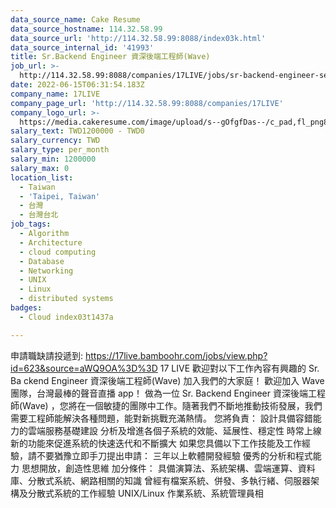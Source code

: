 ```yaml
---
data_source_name: Cake Resume
data_source_hostname: 114.32.58.99
data_source_url: 'http://114.32.58.99:8088/index03k.html'
data_source_internal_id: '41993'
title: Sr.Backend Engineer 資深後端工程師(Wave)
job_url: >-
  http://114.32.58.99:8088/companies/17LIVE/jobs/sr-backend-engineer-senior-backend-engineer-wave
date: 2022-06-15T06:31:54.183Z
company_name: 17LIVE
company_page_url: 'http://114.32.58.99:8088/companies/17LIVE'
company_logo_url: >-
  https://media.cakeresume.com/image/upload/s--gOfgfDas--/c_pad,fl_png8,h_200,w_200/v1631242029/bepr2auigdsmabtbodig.png
salary_text: TWD1200000 - TWD0
salary_currency: TWD
salary_type: per_month
salary_min: 1200000
salary_max: 0
location_list:
  - Taiwan
  - 'Taipei, Taiwan'
  - 台灣
  - 台灣台北
job_tags:
  - Algorithm
  - Architecture
  - cloud computing
  - Database
  - Networking
  - UNIX
  - Linux
  - distributed systems
badges:
  - Cloud index03t1437a

---
```


申請職缺請投遞到: https://17live.bamboohr.com/jobs/view.php?id=623&source=aWQ9OA%3D%3D 17 LIVE 歡迎對以下工作內容有興趣的 Sr. Ba ckend Engineer 資深後端工程師(Wave) 加入我們的大家庭！ 歡迎加入 Wave 團隊，台灣最棒的聲音直播 app！ 做為一位 Sr. Backend Engineer 資深後端工程師(Wave) ，您將在一個敏捷的團隊中工作。隨著我們不斷地推動技術發展，我們需要工程師能解決各種問題，能對新挑戰充滿熱情。 您將負責： 設計具備容錯能力的雲端服務基礎建設 分析及增進各個子系統的效能、延展性、穩定性 時常上線新的功能來促進系統的快速迭代和不斷擴大 如果您具備以下工作技能及工作經驗，請不要猶豫立即手刀提出申請： 三年以上軟體開發經驗 優秀的分析和程式能力 思想開放，創造性思維 加分條件： 具備演算法、系統架構、雲端運算、資料庫、分散式系統、網路相關的知識 曾經有檔案系統、併發、多執行緒、伺服器架構及分散式系統的工作經驗 UNIX/Linux 作業系統、系統管理員相
